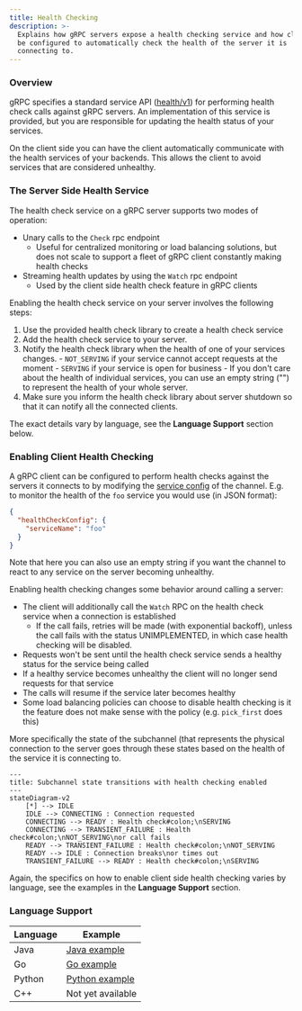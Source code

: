 ```yaml
---
title: Health Checking
description: >-
  Explains how gRPC servers expose a health checking service and how client can
  be configured to automatically check the health of the server it is
  connecting to.
---
```


### Overview

gRPC specifies a standard service API ([health/v1]) for performing health check
calls against gRPC servers. An implementation of this service is provided, but
you are responsible for updating the health status of your services.

On the client side you can have the client automatically communicate with the
health services of your backends. This allows the client to avoid services that
are considered unhealthy.

### The Server Side Health Service

The health check service on a gRPC server supports two modes of operation:

  - Unary calls to the `Check` rpc endpoint
    - Useful for centralized monitoring or load balancing solutions, but does
      not scale to support a fleet of gRPC client constantly making health
      checks
  - Streaming health updates by using the `Watch` rpc endpoint
    - Used by the client side health check feature in gRPC clients

Enabling the health check service on your server involves the following steps:

  1. Use the provided health check library to create a health check service
  2. Add the health check service to your server.
  3. Notify the health check library when the health of one of your services
  changes.
    - `NOT_SERVING` if your service cannot accept requests at the moment
    - `SERVING` if your service is open for business
    - If you don't care about the health of individual services, you can use
    an empty string ("") to represent the health of your whole server.
  4. Make sure you inform the health check library about server shutdown so
  that it can notify all the connected clients.

The exact details vary by language, see the **Language Support** section below.


### Enabling Client Health Checking

A gRPC client can be configured to perform health checks against the servers
it connects to by modifying the [service config] of the channel. E.g. to monitor
the health of the `foo` service you would use (in JSON format):

```json
{
  "healthCheckConfig": {
    "serviceName": "foo"
  }
}
```

Note that here you can also use an empty string if you want the channel to
react to any service on the server becoming unhealthy.

Enabling health checking changes some behavior around calling a server:

  - The client will additionally call the `Watch` RPC on the health check
  service when a connection is established
    - If the call fails, retries will be made (with exponential backoff), unless
    the call fails with the status UNIMPLEMENTED, in which case health checking
    will be disabled.
  - Requests won't be sent until the health check service sends a healthy
  status for the service being called
  - If a healthy service becomes unhealthy the client will no longer send
  requests for that service
  - The calls will resume if the service later becomes healthy
  - Some load balancing policies can choose to disable health checking is
  it the feature does not make sense with the policy (e.g. `pick_first` does
  this)

More specifically the state of the subchannel (that represents the physical
connection to the server goes through these states based on the health of
the service it is connecting to.

```mermaid
---
title: Subchannel state transitions with health checking enabled
---
stateDiagram-v2
    [*] --> IDLE
    IDLE --> CONNECTING : Connection requested
    CONNECTING --> READY : Health check#colon;\nSERVING
    CONNECTING --> TRANSIENT_FAILURE : Health check#colon;\nNOT_SERVING\nor call fails
    READY --> TRANSIENT_FAILURE : Health check#colon;\nNOT_SERVING
    READY --> IDLE : Connection breaks\nor times out
    TRANSIENT_FAILURE --> READY : Health check#colon;\nSERVING
```


Again, the specifics on how to enable client side health checking varies by
language, see the examples in the **Language Support** section.

### Language Support

| Language | Example           | 
|----------|-------------------|
| Java     | [Java example]    |
| Go       | [Go example]      |
| Python   | [Python example]  |
| C++      | Not yet available |


[health/v1]:https://github.com/grpc/grpc-proto/blob/master/grpc/health/v1/health.proto
[service config]:https://github.com/grpc/grpc/blob/master/doc/service_config.md
[Java example]:https://github.com/grpc/grpc-java/tree/master/examples/src/main/java/io/grpc/examples/healthservice
[Go example]:https://github.com/grpc/grpc-go/tree/master/examples/features/health
[Python example]:https://github.com/grpc/grpc/tree/master/examples/python/health_checking
